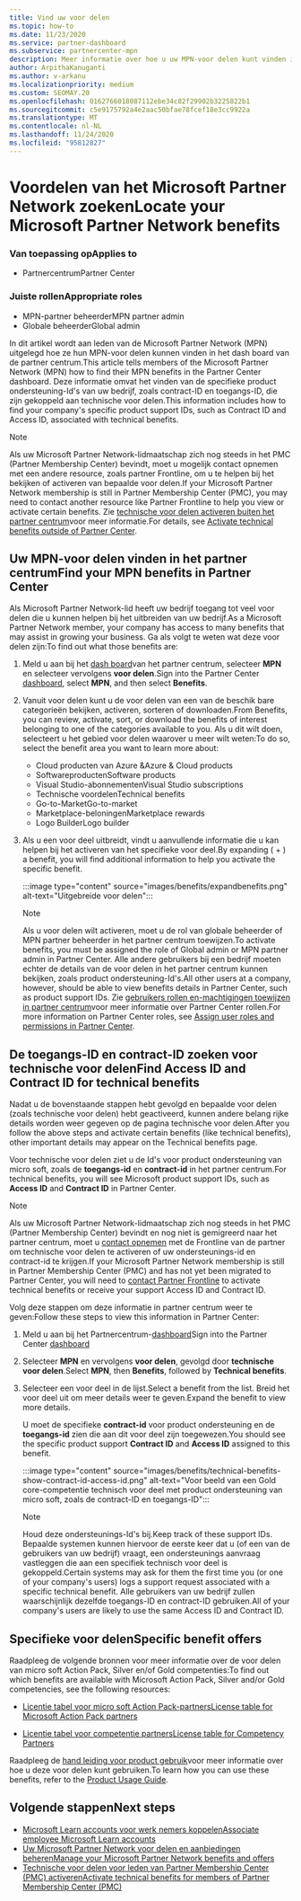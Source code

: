 ```yaml
---
title: Vind uw voor delen
ms.topic: how-to
ms.date: 11/23/2020
ms.service: partner-dashboard
ms.subservice: partnercenter-mpn
description: Meer informatie over hoe u uw MPN-voor delen kunt vinden in het dash board van de Partner Center. Bevat informatie over hoe u uw toegangs-ID en contract-ID kunt vinden voor technische voor delen.
author: ArpithaKanuganti
ms.author: v-arkanu
ms.localizationpriority: medium
ms.custom: SEOMAY.20
ms.openlocfilehash: 0162766018087112ebe34c82f29902b3225822b1
ms.sourcegitcommit: c5e9175792a4e2aac50bfae78fcef18e3cc9922a
ms.translationtype: MT
ms.contentlocale: nl-NL
ms.lasthandoff: 11/24/2020
ms.locfileid: "95812827"
---
```

# <a name="locate-your-microsoft-partner-network-benefits"></a><span data-ttu-id="629c1-104">Voordelen van het Microsoft Partner Network zoeken</span><span class="sxs-lookup"><span data-stu-id="629c1-104">Locate your Microsoft Partner Network benefits</span></span> 

### <a name="applies-to"></a><span data-ttu-id="629c1-105">Van toepassing op</span><span class="sxs-lookup"><span data-stu-id="629c1-105">Applies to</span></span>

- <span data-ttu-id="629c1-106">Partnercentrum</span><span class="sxs-lookup"><span data-stu-id="629c1-106">Partner Center</span></span>

### <a name="appropriate-roles"></a><span data-ttu-id="629c1-107">Juiste rollen</span><span class="sxs-lookup"><span data-stu-id="629c1-107">Appropriate roles</span></span>

- <span data-ttu-id="629c1-108">MPN-partner beheerder</span><span class="sxs-lookup"><span data-stu-id="629c1-108">MPN partner admin</span></span>
- <span data-ttu-id="629c1-109">Globale beheerder</span><span class="sxs-lookup"><span data-stu-id="629c1-109">Global admin</span></span>

<span data-ttu-id="629c1-110">In dit artikel wordt aan leden van de Microsoft Partner Network (MPN) uitgelegd hoe ze hun MPN-voor delen kunnen vinden in het dash board van de partner centrum.</span><span class="sxs-lookup"><span data-stu-id="629c1-110">This article tells members of the Microsoft Partner Network (MPN) how to find their MPN benefits in the Partner Center dashboard.</span></span> <span data-ttu-id="629c1-111">Deze informatie omvat het vinden van de specifieke product ondersteuning-Id's van uw bedrijf, zoals contract-ID en toegangs-ID, die zijn gekoppeld aan technische voor delen.</span><span class="sxs-lookup"><span data-stu-id="629c1-111">This information includes how to find your company's specific product support IDs, such as Contract ID and Access ID, associated with technical benefits.</span></span>

>[!NOTE]
> <span data-ttu-id="629c1-112">Als uw Microsoft Partner Network-lidmaatschap zich nog steeds in het PMC (Partner Membership Center) bevindt, moet u mogelijk contact opnemen met een andere resource, zoals partner Frontline, om u te helpen bij het bekijken of activeren van bepaalde voor delen.</span><span class="sxs-lookup"><span data-stu-id="629c1-112">If your Microsoft Partner Network membership is still in Partner Membership Center (PMC), you may need to contact another resource like Partner Frontline to help you view or activate certain benefits.</span></span> <span data-ttu-id="629c1-113">Zie [technische voor delen activeren buiten het partner centrum](partner-membership-center-tech-benefits-activate.md)voor meer informatie.</span><span class="sxs-lookup"><span data-stu-id="629c1-113">For details, see [Activate technical benefits outside of Partner Center](partner-membership-center-tech-benefits-activate.md).</span></span>

## <a name="find-your-mpn-benefits-in-partner-center"></a><span data-ttu-id="629c1-114">Uw MPN-voor delen vinden in het partner centrum</span><span class="sxs-lookup"><span data-stu-id="629c1-114">Find your MPN benefits in Partner Center</span></span>

<span data-ttu-id="629c1-115">Als Microsoft Partner Network-lid heeft uw bedrijf toegang tot veel voor delen die u kunnen helpen bij het uitbreiden van uw bedrijf.</span><span class="sxs-lookup"><span data-stu-id="629c1-115">As a Microsoft Partner Network member, your company has access to many benefits that may assist in growing your business.</span></span> <span data-ttu-id="629c1-116">Ga als volgt te weten wat deze voor delen zijn:</span><span class="sxs-lookup"><span data-stu-id="629c1-116">To find out what those benefits are:</span></span>

1. <span data-ttu-id="629c1-117">Meld u aan bij het [dash board](https://partner.microsoft.com/dashboard/home)van het partner centrum, selecteer **MPN** en selecteer vervolgens **voor delen**.</span><span class="sxs-lookup"><span data-stu-id="629c1-117">Sign into the Partner Center [dashboard](https://partner.microsoft.com/dashboard/home), select **MPN**, and then select **Benefits**.</span></span>

2. <span data-ttu-id="629c1-118">Vanuit voor delen kunt u de voor delen van een van de beschik bare categorieën bekijken, activeren, sorteren of downloaden.</span><span class="sxs-lookup"><span data-stu-id="629c1-118">From Benefits, you can review, activate, sort, or download the benefits of interest belonging to one of the categories available to you.</span></span> <span data-ttu-id="629c1-119">Als u dit wilt doen, selecteert u het gebied voor delen waarover u meer wilt weten:</span><span class="sxs-lookup"><span data-stu-id="629c1-119">To do so, select the benefit area you want to learn more about:</span></span>

   - <span data-ttu-id="629c1-120">Cloud producten van Azure &</span><span class="sxs-lookup"><span data-stu-id="629c1-120">Azure & Cloud products</span></span>
   - <span data-ttu-id="629c1-121">Softwareproducten</span><span class="sxs-lookup"><span data-stu-id="629c1-121">Software products</span></span>
   - <span data-ttu-id="629c1-122">Visual Studio-abonnementen</span><span class="sxs-lookup"><span data-stu-id="629c1-122">Visual Studio subscriptions</span></span>
   - <span data-ttu-id="629c1-123">Technische voordelen</span><span class="sxs-lookup"><span data-stu-id="629c1-123">Technical benefits</span></span>
   - <span data-ttu-id="629c1-124">Go-to-Market</span><span class="sxs-lookup"><span data-stu-id="629c1-124">Go-to-market</span></span>
   - <span data-ttu-id="629c1-125">Marketplace-beloningen</span><span class="sxs-lookup"><span data-stu-id="629c1-125">Marketplace rewards</span></span>
   - <span data-ttu-id="629c1-126">Logo Builder</span><span class="sxs-lookup"><span data-stu-id="629c1-126">Logo builder</span></span>

3. <span data-ttu-id="629c1-127">Als u een voor deel uitbreidt, vindt u aanvullende informatie die u kan helpen bij het activeren van het specifieke voor deel.</span><span class="sxs-lookup"><span data-stu-id="629c1-127">By expanding ( + ) a benefit, you will find additional information to help you activate the specific benefit.</span></span>

   :::image type="content" source="images/benefits/expandbenefits.png" alt-text="Uitgebreide voor delen":::

   > [!NOTE]
   > <span data-ttu-id="629c1-129">Als u voor delen wilt activeren, moet u de rol van globale beheerder of MPN partner beheerder in het partner centrum toewijzen.</span><span class="sxs-lookup"><span data-stu-id="629c1-129">To activate benefits, you must be assigned the role of Global admin or MPN partner admin in Partner Center.</span></span> <span data-ttu-id="629c1-130">Alle andere gebruikers bij een bedrijf moeten echter de details van de voor delen in het partner centrum kunnen bekijken, zoals product ondersteuning-Id's.</span><span class="sxs-lookup"><span data-stu-id="629c1-130">All other users at a company, however, should be able to view benefits details in Partner Center, such as product support IDs.</span></span> <span data-ttu-id="629c1-131">Zie [gebruikers rollen en-machtigingen toewijzen in partner centrum](permissions-overview.md)voor meer informatie over Partner Center rollen.</span><span class="sxs-lookup"><span data-stu-id="629c1-131">For more information on Partner Center roles, see [Assign user roles and permissions in Partner Center](permissions-overview.md).</span></span>

## <a name="find-access-id-and-contract-id-for-technical-benefits"></a><span data-ttu-id="629c1-132">De toegangs-ID en contract-ID zoeken voor technische voor delen</span><span class="sxs-lookup"><span data-stu-id="629c1-132">Find Access ID and Contract ID for technical benefits</span></span>

<span data-ttu-id="629c1-133">Nadat u de bovenstaande stappen hebt gevolgd en bepaalde voor delen (zoals technische voor delen) hebt geactiveerd, kunnen andere belang rijke details worden weer gegeven op de pagina technische voor delen.</span><span class="sxs-lookup"><span data-stu-id="629c1-133">After you follow the above steps and activate certain benefits (like technical benefits), other important details may appear on the Technical benefits page.</span></span>

<span data-ttu-id="629c1-134">Voor technische voor delen ziet u de Id's voor product ondersteuning van micro soft, zoals de **toegangs-id** en **contract-id** in het partner centrum.</span><span class="sxs-lookup"><span data-stu-id="629c1-134">For technical benefits, you will see Microsoft product support IDs, such as **Access ID** and **Contract ID** in Partner Center.</span></span>

>[!NOTE]
> <span data-ttu-id="629c1-135">Als uw Microsoft Partner Network-lidmaatschap zich nog steeds in het PMC (Partner Membership Center) bevindt en nog niet is gemigreerd naar het partner centrum, moet u [contact opnemen](partner-membership-center-tech-benefits-activate.md) met de Frontline van de partner om technische voor delen te activeren of uw ondersteunings-id en contract-id te krijgen.</span><span class="sxs-lookup"><span data-stu-id="629c1-135">If your Microsoft Partner Network membership is still in Partner Membership Center (PMC) and has not yet been migrated to Partner Center, you will need to [contact Partner Frontline](partner-membership-center-tech-benefits-activate.md) to activate technical benefits or receive your support Access ID and Contract ID.</span></span>

 <span data-ttu-id="629c1-136">Volg deze stappen om deze informatie in partner centrum weer te geven:</span><span class="sxs-lookup"><span data-stu-id="629c1-136">Follow these steps to view this information in Partner Center:</span></span>

1. <span data-ttu-id="629c1-137">Meld u aan bij het Partnercentrum-[dashboard](https://partner.microsoft.com/dashboard/home)</span><span class="sxs-lookup"><span data-stu-id="629c1-137">Sign into the Partner Center [dashboard](https://partner.microsoft.com/dashboard/home)</span></span>

2. <span data-ttu-id="629c1-138">Selecteer **MPN** en vervolgens **voor delen**, gevolgd door **technische voor delen**.</span><span class="sxs-lookup"><span data-stu-id="629c1-138">Select **MPN**, then **Benefits**, followed by **Technical benefits**.</span></span>

3. <span data-ttu-id="629c1-139">Selecteer een voor deel in de lijst.</span><span class="sxs-lookup"><span data-stu-id="629c1-139">Select a benefit from the list.</span></span> <span data-ttu-id="629c1-140">Breid het voor deel uit om meer details weer te geven.</span><span class="sxs-lookup"><span data-stu-id="629c1-140">Expand the benefit to view more details.</span></span> 

   <span data-ttu-id="629c1-141">U moet de specifieke **contract-id** voor product ondersteuning en de **toegangs-id** zien die aan dit voor deel zijn toegewezen.</span><span class="sxs-lookup"><span data-stu-id="629c1-141">You should see the specific product support **Contract ID** and **Access ID** assigned to this benefit.</span></span>  

   :::image type="content" source="images/benefits/technical-benefits-show-contract-id-access-id.png" alt-text="Voor beeld van een Gold core-competentie technisch voor deel met product ondersteuning van micro soft, zoals de contract-ID en toegangs-ID":::

   > [!NOTE]
   > <span data-ttu-id="629c1-143">Houd deze ondersteunings-Id's bij.</span><span class="sxs-lookup"><span data-stu-id="629c1-143">Keep track of these support IDs.</span></span> <span data-ttu-id="629c1-144">Bepaalde systemen kunnen hiervoor de eerste keer dat u (of een van de gebruikers van uw bedrijf) vraagt, een ondersteunings aanvraag vastleggen die aan een specifiek technisch voor deel is gekoppeld.</span><span class="sxs-lookup"><span data-stu-id="629c1-144">Certain systems may ask for them the first time you (or one of your company's users) logs a support request associated with a specific technical benefit.</span></span> <span data-ttu-id="629c1-145">Alle gebruikers van uw bedrijf zullen waarschijnlijk dezelfde toegangs-ID en contract-ID gebruiken.</span><span class="sxs-lookup"><span data-stu-id="629c1-145">All of your company's users are likely to use the same Access ID and Contract ID.</span></span>

## <a name="specific-benefit-offers"></a><span data-ttu-id="629c1-146">Specifieke voor delen</span><span class="sxs-lookup"><span data-stu-id="629c1-146">Specific benefit offers</span></span>

<span data-ttu-id="629c1-147">Raadpleeg de volgende bronnen voor meer informatie over de voor delen van micro soft Action Pack, Silver en/of Gold competenties:</span><span class="sxs-lookup"><span data-stu-id="629c1-147">To find out which benefits are available with Microsoft Action Pack, Silver and/or Gold competencies, see the following resources:</span></span>

- [<span data-ttu-id="629c1-148">Licentie tabel voor micro soft Action Pack-partners</span><span class="sxs-lookup"><span data-stu-id="629c1-148">License table for Microsoft Action Pack partners</span></span>](https://assetsprod.microsoft.com/en-us/microsoft-action-pack-license-table.pdf)

- [<span data-ttu-id="629c1-149">Licentie tabel voor competentie partners</span><span class="sxs-lookup"><span data-stu-id="629c1-149">License table for Competency Partners</span></span>](https://assetsprod.microsoft.com/mpn-maps-software-iur-competency-license-table.docx)

<span data-ttu-id="629c1-150">Raadpleeg de [hand leiding voor product gebruik](https://assets.microsoft.com/MPN-MAPS-Product-Usage-Guide.pdf)voor meer informatie over hoe u deze voor delen kunt gebruiken.</span><span class="sxs-lookup"><span data-stu-id="629c1-150">To learn how you can use these benefits,  refer to the [Product Usage Guide](https://assets.microsoft.com/MPN-MAPS-Product-Usage-Guide.pdf).</span></span>

## <a name="next-steps"></a><span data-ttu-id="629c1-151">Volgende stappen</span><span class="sxs-lookup"><span data-stu-id="629c1-151">Next steps</span></span>

- [<span data-ttu-id="629c1-152">Microsoft Learn accounts voor werk nemers koppelen</span><span class="sxs-lookup"><span data-stu-id="629c1-152">Associate employee Microsoft Learn accounts</span></span>](ms-learn-associate.md)
- [<span data-ttu-id="629c1-153">Uw Microsoft Partner Network voor delen en aanbiedingen beheren</span><span class="sxs-lookup"><span data-stu-id="629c1-153">Manage your Microsoft Partner Network benefits and offers</span></span>](manage-your-partner-network-benefits.md)
- [<span data-ttu-id="629c1-154">Technische voor delen voor leden van Partner Membership Center (PMC) activeren</span><span class="sxs-lookup"><span data-stu-id="629c1-154">Activate technical benefits for members of Partner Membership Center (PMC)</span></span>](partner-membership-center-tech-benefits-activate.md)